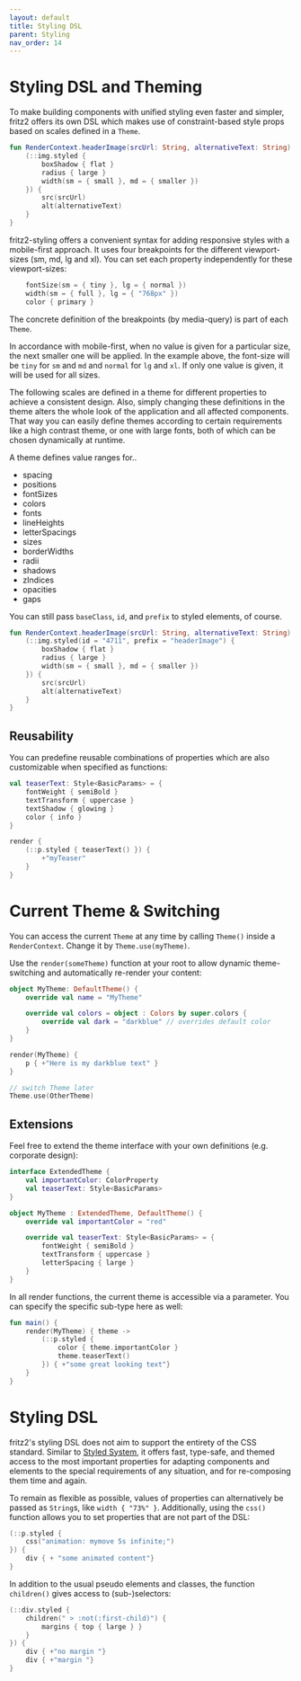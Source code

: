```yaml
---
layout: default
title: Styling DSL
parent: Styling
nav_order: 14
---
```

# Styling DSL and Theming

To make building components with unified styling even faster and simpler, fritz2 offers its own DSL which makes use of constraint-based style props based on scales defined in a `Theme`.

```kotlin
fun RenderContext.headerImage(srcUrl: String, alternativeText: String) {
    (::img.styled {
        boxShadow { flat }
        radius { large }
        width(sm = { small }, md = { smaller })
    }) {
        src(srcUrl)
        alt(alternativeText)
    }
}
```

fritz2-styling offers a convenient syntax for adding responsive styles with a mobile-first approach. It uses four breakpoints for the different viewport-sizes (sm, md, lg and xl). You can set each property independently for these viewport-sizes:
 
```kotlin
    fontSize(sm = { tiny }, lg = { normal })
    width(sm = { full }, lg = { "768px" })
    color { primary }
```
The concrete definition of the breakpoints (by media-query) is part of each `Theme`.

In accordance with mobile-first, when no value is given for a particular size, the next smaller one will be applied. In the example above, the font-size will be `tiny` for `sm` and `md` and `normal` for  `lg` and `xl`. If only one value is given, it will be used for all sizes.
 
The following scales are defined in a theme for different properties to achieve a consistent design. Also, simply changing these definitions in the theme alters the whole look of the application and all affected components. That way you can easily define themes according to certain requirements like a high contrast theme, or one with large fonts, both of which can be chosen dynamically at runtime.
 
A theme defines value ranges for..

* spacing
* positions
* fontSizes
* colors
* fonts
* lineHeights
* letterSpacings
* sizes
* borderWidths
* radii
* shadows
* zIndices
* opacities
* gaps

You can still pass `baseClass`, `id`, and `prefix` to styled elements, of course. 

```kotlin
fun RenderContext.headerImage(srcUrl: String, alternativeText: String) {
    (::img.styled(id = "4711", prefix = "headerImage") {
        boxShadow { flat }
        radius { large }
        width(sm = { small }, md = { smaller })
    }) {
        src(srcUrl)
        alt(alternativeText)
    }
}
```

## Reusability

You can predefine reusable combinations of properties which are also customizable when specified as functions:

```kotlin
val teaserText: Style<BasicParams> = {
    fontWeight { semiBold }
    textTransform { uppercase }
    textShadow { glowing }
    color { info }
}

render {
    (::p.styled { teaserText() }) {
        +"myTeaser"
    }
}
```


# Current Theme & Switching

You can access the current `Theme` at any time by calling `Theme()` inside a `RenderContext`.
Change it by `Theme.use(myTheme)`.

Use the `render(someTheme)` function at your root to allow dynamic theme-switching and automatically re-render your content:

```kotlin
object MyTheme: DefaultTheme() {
    override val name = "MyTheme"

    override val colors = object : Colors by super.colors {
        override val dark = "darkblue" // overrides default color
    }
}

render(MyTheme) {
    p { +"Here is my darkblue text" }
}

// switch Theme later
Theme.use(OtherTheme)
```


## Extensions

Feel free to extend the theme interface with your own definitions (e.g. corporate design):
```kotlin
interface ExtendedTheme {
    val importantColor: ColorProperty
    val teaserText: Style<BasicParams>
}

object MyTheme : ExtendedTheme, DefaultTheme() {
    override val importantColor = "red"

    override val teaserText: Style<BasicParams> = {
        fontWeight { semiBold }
        textTransform { uppercase }
        letterSpacing { large }
    }
}
```

In all render functions, the current theme is accessible via a parameter. 
You can specify the specific sub-type here as well: 

```kotlin
fun main() {
    render(MyTheme) { theme ->
        (::p.styled {
            color { theme.importantColor }
            theme.teaserText()
        }) { +"some great looking text"}
    }
}
```

# Styling DSL

fritz2's styling DSL does not aim to support the entirety of the CSS standard. Similar to [Styled System](https://styled-system.com/), it offers fast, type-safe, and themed access to the most important properties for adapting components and elements to the special requirements of any situation, and for re-composing them time and again.

To remain as flexible as possible, values of properties can alternatively be passed as `String`s, like `width { "73%" }`. Additionally, using the `css()` function allows you to set properties that are not part of the DSL:

```kotlin
(::p.styled {
    css("animation: mymove 5s infinite;")
}) {
    div { + "some animated content"}
}
```

In addition to the usual pseudo elements and classes, the function `children()` gives access to (sub-)selectors:

```kotlin
(::div.styled {
    children(" > :not(:first-child)") {
        margins { top { large } }
    }
}) {
    div { +"no margin "}
    div { +"margin "}
}
```